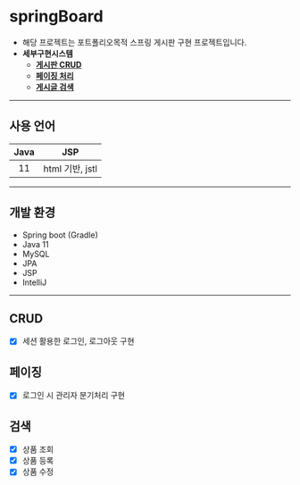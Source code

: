 # springBoard
* 해당 프로젝트는 포트폴리오목적 스프링 게시판 구현 프로젝트입니다.
* **세부구현시스템**
   * **[게시판 CRUD](#CRUD)**
   * **[페이징 처리](#페이징)**
   * **[게시글 검색](#검색)**

---
## 사용 언어

|    Java    |          JSP        |
| :--------: |        :--------:       |
|     11     |     html 기반, jstl |

---

## 개발 환경
* Spring boot (Gradle)
* Java 11
* MySQL
* JPA
* JSP
* IntelliJ

---
## CRUD
- [x] 세션 활용한 로그인, 로그아웃 구현

## 페이징
- [x] 로그인 시 관리자 분기처리 구현

## 검색
- [x] 상품 조회
- [x] 상품 등록
- [x] 상품 수정
